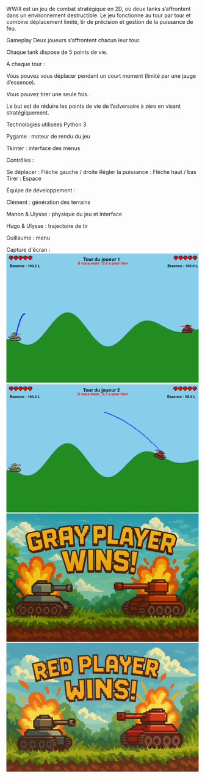 WWIII est un jeu de combat stratégique en 2D, où deux tanks s’affrontent dans un environnement destructible. Le jeu fonctionne au tour par tour et combine déplacement limité, tir de précision et gestion de la puissance de feu.

Gameplay
Deux joueurs s’affrontent chacun leur tour.

Chaque tank dispose de 5 points de vie.

À chaque tour :

Vous pouvez vous déplacer pendant un court moment (limité par une jauge d’essence).

Vous pouvez tirer une seule fois.

Le but est de réduire les points de vie de l’adversaire à zéro en visant stratégiquement.

Technologies utilisées
Python 3

Pygame : moteur de rendu du jeu

Tkinter : interface des menus

Contrôles :

Se déplacer	: Flèche gauche / droite
Régler la puissance	: Flèche haut / bas
Tirer : Espace

Équipe de développement :

Clément : génération des terrains

Manon & Ulysse : physique du jeu et interface

Hugo & Ulysse : trajectoire de tir

Guillaume : menu

Capture d'écran :
![img_1.png](img_1.png)
![img_2.png](img_2.png)
![img.png](img.png)
![img_3.png](img_3.png)
